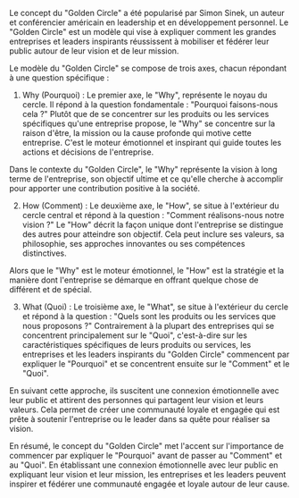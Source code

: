 Le concept du "Golden Circle" a été popularisé par Simon Sinek, un auteur et conférencier américain en leadership et en développement personnel. Le "Golden Circle" est un modèle qui vise à expliquer comment les grandes entreprises et leaders inspirants réussissent à mobiliser et fédérer leur public autour de leur vision et de leur mission.

Le modèle du "Golden Circle" se compose de trois axes, chacun répondant à une question spécifique :

1. Why (Pourquoi) :
Le premier axe, le "Why", représente le noyau du cercle. Il répond à la question fondamentale : "Pourquoi faisons-nous cela ?" Plutôt que de se concentrer sur les produits ou les services spécifiques qu'une entreprise propose, le "Why" se concentre sur la raison d'être, la mission ou la cause profonde qui motive cette entreprise. C'est le moteur émotionnel et inspirant qui guide toutes les actions et décisions de l'entreprise.

Dans le contexte du "Golden Circle", le "Why" représente la vision à long terme de l'entreprise, son objectif ultime et ce qu'elle cherche à accomplir pour apporter une contribution positive à la société.

2. How (Comment) :
Le deuxième axe, le "How", se situe à l'extérieur du cercle central et répond à la question : "Comment réalisons-nous notre vision ?" Le "How" décrit la façon unique dont l'entreprise se distingue des autres pour atteindre son objectif. Cela peut inclure ses valeurs, sa philosophie, ses approches innovantes ou ses compétences distinctives.

Alors que le "Why" est le moteur émotionnel, le "How" est la stratégie et la manière dont l'entreprise se démarque en offrant quelque chose de différent et de spécial.

3. What (Quoi) :
Le troisième axe, le "What", se situe à l'extérieur du cercle et répond à la question : "Quels sont les produits ou les services que nous proposons ?" Contrairement à la plupart des entreprises qui se concentrent principalement sur le "Quoi", c'est-à-dire sur les caractéristiques spécifiques de leurs produits ou services, les entreprises et les leaders inspirants du "Golden Circle" commencent par expliquer le "Pourquoi" et se concentrent ensuite sur le "Comment" et le "Quoi".

En suivant cette approche, ils suscitent une connexion émotionnelle avec leur public et attirent des personnes qui partagent leur vision et leurs valeurs. Cela permet de créer une communauté loyale et engagée qui est prête à soutenir l'entreprise ou le leader dans sa quête pour réaliser sa vision.

En résumé, le concept du "Golden Circle" met l'accent sur l'importance de commencer par expliquer le "Pourquoi" avant de passer au "Comment" et au "Quoi". En établissant une connexion émotionnelle avec leur public en expliquant leur vision et leur mission, les entreprises et les leaders peuvent inspirer et fédérer une communauté engagée et loyale autour de leur cause.